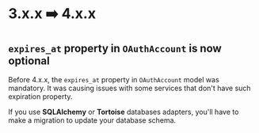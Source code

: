 # 3.x.x ➡️ 4.x.x

## `expires_at` property in `OAuthAccount` is now optional

Before 4.x.x, the `expires_at` property in `OAuthAccount` model was mandatory. It was causing issues with some services that don't have such expiration property.

If you use **SQLAlchemy** or **Tortoise** databases adapters, you'll have to make a migration to update your database schema.
